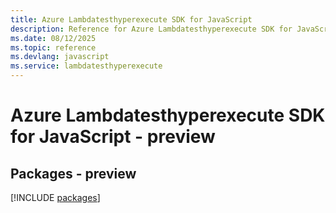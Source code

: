 ```yaml
---
title: Azure Lambdatesthyperexecute SDK for JavaScript
description: Reference for Azure Lambdatesthyperexecute SDK for JavaScript
ms.date: 08/12/2025
ms.topic: reference
ms.devlang: javascript
ms.service: lambdatesthyperexecute
---
```

# Azure Lambdatesthyperexecute SDK for JavaScript - preview
## Packages - preview
[!INCLUDE [packages](lambdatesthyperexecute-index.md)]